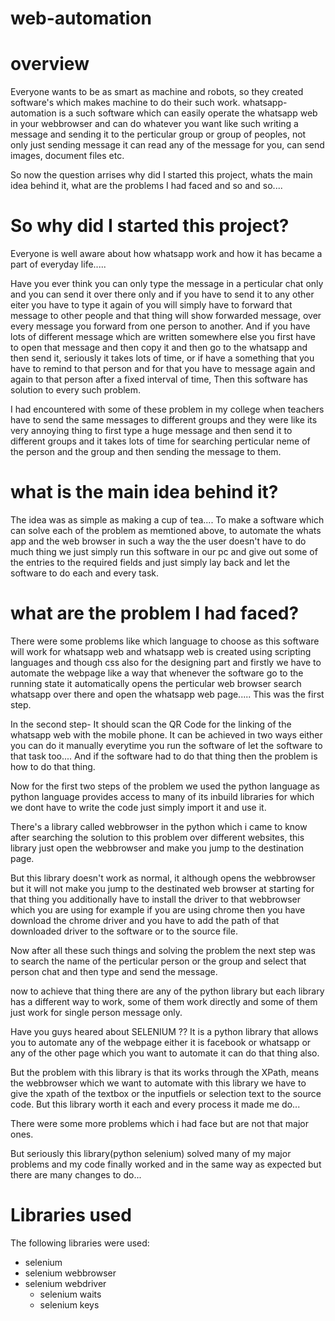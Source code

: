 # web-automation
# overview
Everyone wants to be as smart as machine and robots, so they created software's which makes machine to do their such work.
whatsapp-automation is a such software which can easily operate the whatsapp web in your webbrowser and can do whatever you want like such writing a message and sending it to the perticular group or group of peoples, not only just sending message it can read any of the message for you, can send images, document files etc.

So now the question arrises why did I started this project, whats the main idea behind it, what are the problems I had faced and so and so....

# So why did I started this project?
  
  Everyone is well aware about how whatsapp work and how it has became a part of everyday life.....
 
 Have you ever think you can only type the message in a perticular chat only and you can send it over there only and if you have to send it to any other eiter you have to type it again of you will simply have to forward that message to other people and that thing will show forwarded message, over every message you forward from one person to another.
And if you have lots of different message which are written somewhere else you first have to open that message and then copy it and then go to the whatsapp and then send it, seriously it takes lots of time, or if have a something that you have to remind to that person and for that you have to message again and again to that person after a fixed interval of time, Then this software has solution to every such problem. 

I had encountered with some of these problem in my college when teachers have to send the same messages to different groups and they were like its very annoying thing to first type a huge message and then send it to different groups and it takes lots of time for searching perticular neme of the person and the group and then sending the message to them.

# what is the main idea behind it?

The idea was as simple as making a cup of tea....
To make a software which can solve each of the problem as memtioned above, to automate the whats app and the web browser in such a way the the user doesn't have to do much thing we just simply run this software in our pc and give out some of the entries to the required fields and just simply lay back and let the software to do each and every task.

# what are the problem I had faced?
There were some problems like which language to choose as this software will work for whatsapp web and whatsapp web is created using scripting languages and though css also for the designing part and firstly we have to automate the webpage like a way that whenever the software go to the running state it automatically opens the perticular web browser search whatsapp over there and open the whatsapp web page..... This was the first step. 

In the second step-
It should scan the QR Code for the linking of the whatsapp web with the mobile phone.
It can be achieved in two ways either you can do it manually everytime you run the software of let  the software to that task too.... And if the software had to do that thing then the problem is how to do that thing.

Now for the first two steps of the problem we used the python language as python language provides access to many of its inbuild libraries for which we dont have to write the code just simply import it and use it.

There's a library called webbrowser in the python which i came to know after searching the solution to this problem over different websites, this library just open the webbrowser and make you jump to the destination page.

But this library doesn't work as normal, it although opens the webbrowser but it will not make you jump to the destinated web browser at starting for that thing you additionally have to install the driver to that webbrowser which you are using for example if you are using chrome then you have download the chrome driver and you have to add the path of that downloaded driver to the software or to the source file.

Now after all these such things and solving the problem the next step was to search the name of the perticular person or the group and select that person chat and then type and send the message.

now to achieve that thing there are any of the python library but each library has a different way to work, some of them work directly and some of them just work for single person message only.

Have you guys heared about SELENIUM ??
It is a python library that allows you to automate any of the webpage either it is facebook or whatsapp or any of the other page which you want to automate it can do that thing also.

But the problem with this library is that its works through the XPath, means the webbrowser which we want to automate with this library we have to give the xpath of the textbox or the inputfiels or selection text to the source code.
But this library worth it each and every process it made me do...

There were some more problems which i had face but are not that major ones.

But seriously this library(python selenium) solved many of my major problems and my code finally worked and in the same way as expected but there are many changes to do...

# Libraries used
The following libraries were used:

<ul> 
  <li> selenium</li>
  <li>selenium webbrowser</li>
  <li>selenium webdriver
    <ul><li>selenium waits</li>
        <li>selenium keys</li> 
    </ul>
  </li>
</ul>
  
        
